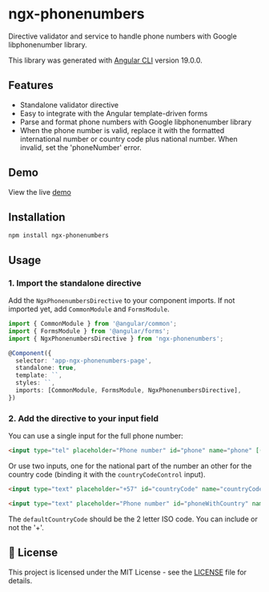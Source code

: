 # ngx-phonenumbers

Directive validator and service to handle phone numbers with Google libphonenumber library.

This library was generated with [Angular CLI](https://github.com/angular/angular-cli) version 19.0.0.

## Features

- Standalone validator directive
- Easy to integrate with the Angular template-driven forms
- Parse and format phone numbers with Google libphonenumber library
- When the phone number is valid, replace it with the formatted international number or country code plus national number. When invalid, set the 'phoneNumber' error.

## Demo

View the live [demo](https://stackblitz.com/edit/ngx-phonenumbers-demo)

## Installation

```shell
npm install ngx-phonenumbers
```

## Usage

### 1. Import the standalone directive

Add the `NgxPhonenumbersDirective` to your component imports. If not imported yet, add `CommonModule` and `FormsModule`.

```typescript
import { CommonModule } from '@angular/common';
import { FormsModule } from '@angular/forms';
import { NgxPhonenumbersDirective } from 'ngx-phonenumbers';

@Component({
  selector: 'app-ngx-phonenumbers-page',
  standalone: true,
  template: ``,
  styles: ``,
  imports: [CommonModule, FormsModule, NgxPhonenumbersDirective],
})
```

### 2. Add the directive to your input field

You can use a single input for the full phone number:

```html
<input type="tel" placeholder="Phone number" id="phone" name="phone" [(ngModel)]="demo.phone" ngxPhonenumber defaultCountryCode="57" type="text" #phone="ngModel" />
```

Or use two inputs, one for the national part of the number an other for the country code (binding it with the `countryCodeControl` input).

```html
<input type="text" placeholder="+57" id="countryCode" name="countryCode" [(ngModel)]="demo.countryCode" #countryCode="ngModel" />
```

```html
<input type="text" placeholder="Phone number" id="phoneWithCountry" name="phoneWithCountry" [(ngModel)]="demo.phoneWithCountry" ngxPhonenumber defaultCountryCode="+57" [countryCodeControl]="countryCode.control" #phoneWithCountry="ngModel" />
```

The `defaultCountryCode` should be the 2 letter ISO code. You can include or not the '+'.

## 📄 License

This project is licensed under the MIT License - see the [LICENSE](https://raw.githubusercontent.com/quedicesebas/angular-tailwind-ui/main/LICENSE) file for details.
